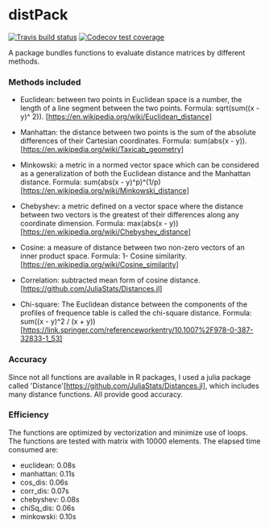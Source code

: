 # distPack
<!-- badges: start -->
  [![Travis build status](https://travis-ci.com/yingtliu/distPack.svg?branch=master)](https://travis-ci.com/yingtliu/distPack)
[![Codecov test coverage](https://codecov.io/gh/yingtliu/distPack/branch/master/graph/badge.svg)](https://codecov.io/gh/yingtliu/distPack?branch=master)
<!-- badges: end -->

A package bundles functions to evaluate distance matrices by different methods. 

### Methods included
* Euclidean: between two points in Euclidean space is a number, the length of a line segment between the two points. Formula: sqrt(sum((x - y)^ 2)). [https://en.wikipedia.org/wiki/Euclidean_distance]

* Manhattan: the distance between two points is the sum of the absolute differences of their Cartesian coordinates. Formula: sum(abs(x - y)).[https://en.wikipedia.org/wiki/Taxicab_geometry]

* Minkowski: a metric in a normed vector space which can be considered as a generalization of both the Euclidean distance and the Manhattan distance. Formula: sum(abs(x - y)^p)^(1/p) [https://en.wikipedia.org/wiki/Minkowski_distance]

* Chebyshev: a metric defined on a vector space where the distance between two vectors is the greatest of their differences along any coordinate dimension. Formula: max(abs(x - y)) [https://en.wikipedia.org/wiki/Chebyshev_distance]

* Cosine: a measure of distance between two non-zero vectors of an inner product space. Formula: 1- Cosine similarity. [https://en.wikipedia.org/wiki/Cosine_similarity]

* Correlation: subtracted mean form of cosine distance. [https://github.com/JuliaStats/Distances.jl]

* Chi-square: The Euclidean distance between the components of the profiles of frequence table is called the chi-square distance. Formula: sum((x - y)^2 / (x + y)) [https://link.springer.com/referenceworkentry/10.1007%2F978-0-387-32833-1_53]

### Accuracy
Since not all functions are available in R packages, I used a julia package called 'Distance'[https://github.com/JuliaStats/Distances.jl], which includes many distance functions. All provide good accuracy. 

### Efficiency

The functions are optimized by vectorization and minimize use of loops. The functions are tested with matrix with 10000 elements. 
The elapsed time consumed are:

* euclidean: 0.08s
* manhattan: 0.11s
* cos_dis: 0.06s
* corr_dis: 0.07s
* chebyshev: 0.08s
* chiSq_dis: 0.06s
* minkowski: 0.10s


